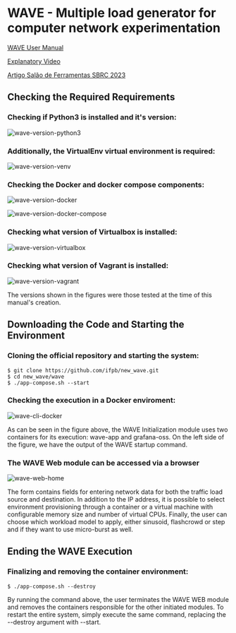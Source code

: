 # WAVE - Multiple load generator for computer network experimentation

[WAVE User Manual](Manual_do_Usuario_do_WAVE.pdf)

[Explanatory Video](https://www.youtube.com/watch?v=AOsvDJgxGQ8&ab_channel=JeffersonLucasFerreiradaSilva)

[Artigo Salão de Ferramentas SBRC 2023](https://doi.org/10.5753/sbrc_estendido.2023.712)

## Checking the Required Requirements

### Checking if Python3 is installed and it's version:

![wave-version-python3](https://user-images.githubusercontent.com/79940823/227387336-5cf0f04e-d74d-4107-b1c2-121accc85cf9.png)

### Additionally, the VirtualEnv virtual environment is required:

![wave-version-venv](https://user-images.githubusercontent.com/79940823/227387419-f8e7fa75-5c76-43f3-be66-4af4b83c5b2e.png)


### Checking the Docker and docker compose components:

![wave-version-docker](https://user-images.githubusercontent.com/79940823/227387459-b2ac5df2-aa2a-4a2e-9487-dac1e23f2dad.png)

![wave-version-docker-compose](https://user-images.githubusercontent.com/79940823/227387519-fb43dd4b-1826-4065-931e-4088bc64f132.png)

### Checking what version of Virtualbox is installed:

![wave-version-virtualbox](https://user-images.githubusercontent.com/79940823/227387550-05df777e-e121-4f49-b1ff-753dd32b4489.png)

### Checking what version of Vagrant is installed:

![wave-version-vagrant](https://user-images.githubusercontent.com/79940823/227387581-f5448336-2242-438f-b70c-8aa410fefca3.png)

The versions shown in the figures were those tested at the time of this manual's creation.

## Downloading the Code and Starting the Environment

### Cloning the official repository and starting the system:

```
$ git clone https://github.com/ifpb/new_wave.git
$ cd new_wave/wave
$ ./app-compose.sh --start
```

### Checking the execution in a Docker enviroment:

![wave-cli-docker](https://user-images.githubusercontent.com/79940823/227387624-3d84cb78-2fe4-4b6d-8c37-09f71cf9eb9d.png)

As can be seen in the figure above, the WAVE Initialization module uses two containers for its execution: wave-app and grafana-oss. On the left side of the figure, we have the output of the WAVE startup command.

### The WAVE Web module can be accessed via a browser

![wave-web-home](https://user-images.githubusercontent.com/79940823/227392316-1a45422c-8d38-4562-9094-6a39302bae98.png)

The form contains fields for entering network data for both the traffic load source and destination. In addition to the IP address, it is possible to select environment provisioning through a container or a virtual machine with configurable memory size and number of virtual CPUs. Finally, the user can choose which workload model to apply, either sinusoid, flashcrowd or step and if they want to use micro-burst as well.

## Ending the WAVE Execution

### Finalizing and removing the container environment:

```
$ ./app-compose.sh --destroy
```

By running the command above, the user terminates the WAVE WEB module and removes the containers responsible for the other initiated modules. To restart the entire system, simply execute the same command, replacing the --destroy argument with --start.